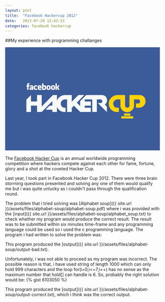 ```yaml
---
layout: post
title:  "Facebook Hackercup 2012"
date:   2013-07-29 12:42:33
categories: facebook hackercup
---
```


##My experience with programming challanges

![Facebook Hackercup](/assets/images/hackercup.jpg "Facebook Hackercup image")


The [Facebook Hacker Cup](https://www.facebook.com/hackercup "Facebook Hacker Cup website") is an annual worldwide programming competition where hackers compete against each other for fame, fortune, glory and a shot at the coveted Hacker Cup.

Last year, I took part in Facebook Hacker Cup 2012. There were three brain storming questions presented and solving any one of them would qualify me but i was quite unlucky as i couldn't pass through the qualification round.

The problem that i tried solving was [Alphabet soup]({{ site.url }}/assets/files/alphabet-soup/alphabet-soup.pdf) where i was provided with the [input]({{ site.url }}/assets/files/alphabet-soup/alphabet_soup.txt) to check whether my program would produce the correct result. The result was to be submitted within six minutes time-frame and any programming language could be used so i used the c programming language. The program i had written to solve the problem was: <script src="https://gist.github.com/467f46c5cde7b2422ffe.js"> </script>

This program produced the [output]({{ site.url }}/assets/files/alphabet-soup/output-bad.txt).

Unfortunately, i was not able to proceed as my program was incorrect. The possible reason is that, i have used string of length 1000 which can only hold 999 characters and the loop for(i=0;i<=7;i++) has no sense as the maximum number that hold\[\] can handle is 6. So, probably the right solution would be: {% gist 6103050 %}

This program produced the [output]({{ site.url }}/assets/files/alphabet-soup/output-correct.txt), which i think was the correct output.